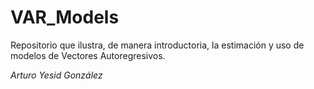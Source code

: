 # VAR_Models
Repositorio que ilustra, de manera introductoria, la estimación y uso de modelos de Vectores Autoregresivos.

_Arturo Yesid González_
